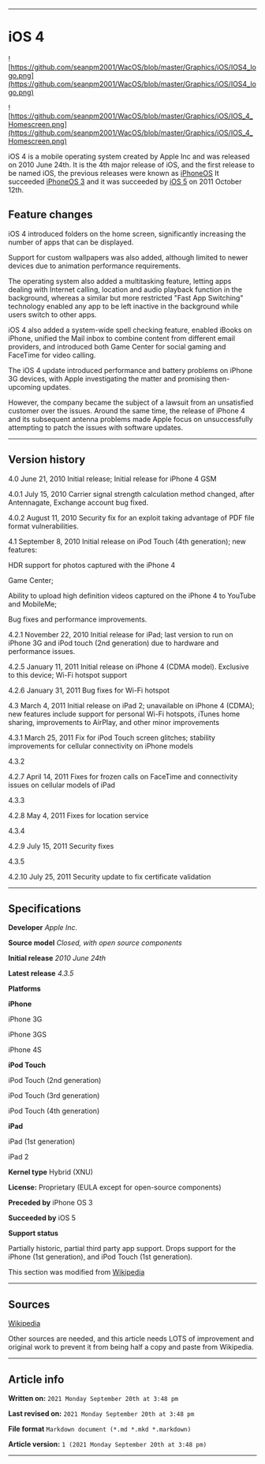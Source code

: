  
***

# iOS 4

<!--
<details>
<summary><p>[Click/tap here to expand/collapse</p>
<p>the dropdown containing the iOS 4 logo</p></summary>
!-->

![https://github.com/seanpm2001/WacOS/blob/master/Graphics/iOS/IOS4_logo.png](https://github.com/seanpm2001/WacOS/blob/master/Graphics/iOS/IOS4_logo.png)

<!-- Image is small enough and not too intrusive, so the dropdown isn't needed this time.
</details>
!-->

![https://github.com/seanpm2001/WacOS/blob/master/Graphics/iOS/IOS_4_Homescreen.png](https://github.com/seanpm2001/WacOS/blob/master/Graphics/iOS/IOS_4_Homescreen.png)

iOS 4 is a mobile operating system created by Apple Inc and was released on 2010 June 24th. It is the 4th major release of iOS, and the first release to be named iOS, the previous releases were known as [iPhoneOS](https://github.com/seanpm2001/WacOS/wiki/iPhoneOS-Version-History) It succeeded [iPhoneOS 3](https://github.com/seanpm2001/WacOS/wiki/iPhoneOS-3) and it was succeeded by [iOS 5](https://github.com/seanpm2001/WacOS/wiki/iOS_5) on 2011 October 12th.

## Feature changes

iOS 4 introduced folders on the home screen, significantly increasing the number of apps that can be displayed.

Support for custom wallpapers was also added, although limited to newer devices due to animation performance requirements.

The operating system also added a multitasking feature, letting apps dealing with Internet calling, location and audio playback function in the background, whereas a similar but more restricted "Fast App Switching" technology enabled any app to be left inactive in the background while users switch to other apps.

iOS 4 also added a system-wide spell checking feature, enabled iBooks on iPhone, unified the Mail inbox to combine content from different email providers, and introduced both Game Center for social gaming and FaceTime for video calling.

The iOS 4 update introduced performance and battery problems on iPhone 3G devices, with Apple investigating the matter and promising then-upcoming updates.

However, the company became the subject of a lawsuit from an unsatisfied customer over the issues. Around the same time, the release of iPhone 4 and its subsequent antenna problems made Apple focus on unsuccessfully attempting to patch the issues with software updates.

***

## Version history

4.0 June 21, 2010 Initial release; Initial release for iPhone 4 GSM

4.0.1 July 15, 2010 Carrier signal strength calculation method changed, after Antennagate, Exchange account bug fixed.

4.0.2 August 11, 2010 	Security fix for an exploit taking advantage of PDF file format vulnerabilities.

4.1 September 8, 2010 	Initial release on iPod Touch (4th generation); new features:

HDR support for photos captured with the iPhone 4

Game Center;

Ability to upload high definition videos captured on the iPhone 4 to YouTube and MobileMe;

Bug fixes and performance improvements.

4.2.1 November 22, 2010	Initial release for iPad; last version to run on iPhone 3G and iPod touch (2nd generation) due to hardware and performance issues.

4.2.5 January 11, 2011 	Initial release on iPhone 4 (CDMA model). Exclusive to this device; Wi-Fi hotspot support

4.2.6 January 31, 2011 	Bug fixes for Wi-Fi hotspot

4.3 March 4, 2011 Initial release on iPad 2; unavailable on iPhone 4 (CDMA); new features include support for personal Wi-Fi hotspots, iTunes home sharing, improvements to AirPlay, and other minor improvements

4.3.1 March 25, 2011 	Fix for iPod Touch screen glitches; stability improvements for cellular connectivity on iPhone models

4.3.2

4.2.7 April 14, 2011 	Fixes for frozen calls on FaceTime and connectivity issues on cellular models of iPad

4.3.3

4.2.8 May 4, 2011 	Fixes for location service

4.3.4

4.2.9 July 15, 2011 	Security fixes

4.3.5

4.2.10 July 25, 2011 	Security update to fix certificate validation

***

## Specifications

**Developer**	_Apple Inc._

**Source model**	_Closed, with open source components_

**Initial release**	_2010 June 24th_

**Latest release**	_4.3.5_

**Platforms**

**iPhone**

iPhone 3G

iPhone 3GS

iPhone 4S

**iPod Touch**

iPod Touch (2nd generation)

iPod Touch (3rd generation)

iPod Touch (4th generation)

**iPad**

iPad (1st generation)

iPad 2

**Kernel type**	Hybrid (XNU)

**License:**	Proprietary (EULA except for open-source components)

**Preceded by**	iPhone OS 3

**Succeeded by**	iOS 5

**Support status**

Partially historic, partial third party app support. Drops support for the iPhone (1st generation), and iPod Touch (1st generation).

This section was modified from [Wikipedia](https://en.wikipedia.org/wiki/IOS_4)

***

## Sources

[Wikipedia](https://en.wikipedia.org/wiki/IOS_4/)

Other sources are needed, and this article needs LOTS of improvement and original work to prevent it from being half a copy and paste from Wikipedia.

***

## Article info

**Written on:** `2021 Monday September 20th at 3:48 pm`

**Last revised on:** `2021 Monday September 20th at 3:48 pm`

**File format** `Markdown document (*.md *.mkd *.markdown)`

**Article version:** `1 (2021 Monday September 20th at 3:48 pm)`

***

